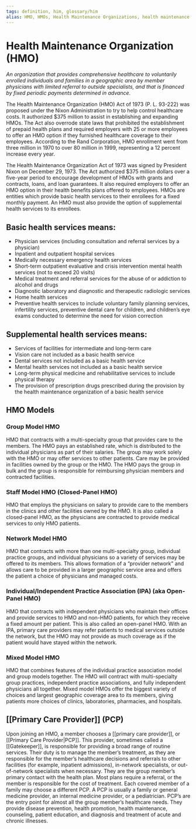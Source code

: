 ```yaml
---
tags: definition, him, glossary/him
alias: HMO, HMOs, Health Maintenance Organizations, health maintenance organizations, Health Maintenance Organization, health maintenance organization
---
```

# Health Maintenance Organization (HMO)
*An organization that provides comprehensive healthcare to voluntarily enrolled individuals and families in a geographic area by member physicians with limited referral to outside specialists, and that is financed by fixed periodic payments determined in advance.*

The Health Maintenance Organization (HMO) Act of 1973 (P. L. 93-222) was proposed under the Nixon Administration to try to help control healthcare costs. It authorized $375 million to assist in establishing and expanding HMOs. The Act also overrode state laws that prohibited the establishment of prepaid health plans and required employers with 25 or more employees to offer an HMO option if they furnished healthcare coverage to their employees. According to the Rand Corporation, HMO enrollment went from three million in 1970 to over 80 million in 1999, representing a 12 percent increase every year.

The Health Maintenance Organization Act of 1973 was signed by President Nixon on December 29, 1973. The Act authorized $375 million dollars over a five-year period to encourage development of HMOs with grants and contracts, loans, and loan guarantees. It also required employers to offer an HMO option in their health benefits plans offered to employees. HMOs are entities which provide basic health services to their enrollees for a fixed monthly payment. An HMO must also provide the option of supplemental health services to its enrollees. 

## Basic health services means:
- Physician services (including consultation and referral services by a physician)
- Inpatient and outpatient hospital services
- Medically necessary emergency health services
- Short-term outpatient evaluative and crisis intervention mental health services (not to exceed 20 visits)
- Medical treatment and referral services for the abuse of or addiction to alcohol and drugs
- Diagnostic laboratory and diagnostic and therapeutic radiologic services
- Home health services
- Preventive health services to include voluntary family planning services, infertility services, preventive dental care for children, and children’s eye exams conducted to determine the need for vision correction

## Supplemental health services means:
- Services of facilities for intermediate and long-term care
- Vision care not included as a basic health service
- Dental services not included as a basic health service
- Mental health services not included as a basic health service
- Long-term physical medicine and rehabilitative services to include physical therapy
- The provision of prescription drugs prescribed during the provision by the health maintenance organization of a basic health service

## HMO Models
### Group Model HMO
HMO that contracts with a multi-specialty group that provides care to the members. The HMO pays an established rate, which is distributed to the individual physicians as part of their salaries. The group may work solely with the HMO or may offer services to other patients. Care may be provided in facilities owned by the group or the HMO. The HMO pays the group in bulk and the group is responsible for reimbursing physician members and contracted facilities.
### Staff Model HMO (Closed-Panel HMO)
HMO that employs the physicians on salary to provide care to the members in the clinics and other facilities owned by the HMO. It is also called a closed-panel HMO, as the physicians are contracted to provide medical services to only HMO patients.
### Network Model HMO
HMO that contracts with more than one multi-specialty group, individual practice groups, and individual physicians so a variety of services may be offered to its members. This allows formation of a “provider network” and allows care to be provided in a larger geographic service area and offers the patient a choice of physicians and managed costs.
### Individual/Independent Practice Association (IPA) (aka Open-Panel HMO)
HMO that contracts with independent physicians who maintain their offices and provide services to HMO and non-HMO patients, for which they receive a fixed amount per patient. This is also called an open-panel HMO. With an IPA, primary care providers may refer patients to medical services outside the network, but the HMO may not provide as much coverage as if the patient would have stayed within the network.
### Mixed Model HMO
HMO that combines features of the individual practice association model and group models together. The HMO will contract with multi-specialty group practices, independent practice associations, and fully independent physicians all together. Mixed model HMOs offer the biggest variety of choices and largest geographic coverage area to its members, giving patients more choices of clinics, laboratories, pharmacies, and hospitals.
## [[Primary Care Provider]] (PCP) 
Upon joining an HMO, a member chooses a [[primary care provider]], or [[Primary Care Provider|PCP]]. This provider, sometimes called a [[Gatekeeper]], is responsible for providing a broad range of routine services. Their duty is to manage the member’s treatment, as they are responsible for the member’s healthcare decisions and referrals to other facilities (for example, inpatient admissions), in-network specialists, or out-of-network specialists when necessary. They are the group member’s primary contact with the health plan. Most plans require a referral, or the member is responsible for the cost of treatment. Each covered member of a family may choose a different PCP. A PCP is usually a family or general medicine provider, an internal medicine provider, or a pediatrician. PCP’s are the entry point for almost all the group member’s healthcare needs. They provide disease prevention, health promotion, health maintenance, counseling, patient education, and diagnosis and treatment of acute and chronic illnesses.